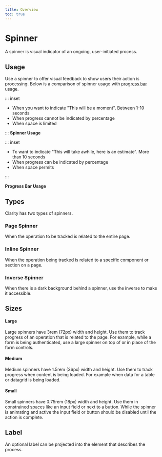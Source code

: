 ```yaml
---
title: Overview
toc: true
---
```


# Spinner

A spinner is visual indicator of an ongoing, user-initiated process.

## Usage

Use a spinner to offer visual feedback to show users their action is processing. Below is a comparison of spinner usage with [progress bar](/components/progress) usage.

<ClrRow>
<div class="clr-col-12 clr-col-md-6">

::: inset
<DocInset height="100">

- When you want to indicate "This will be a moment". Between 1-10 seconds
- When progress cannot be indicated by percentage
- When space is limited

</DocInset>

:::
**Spinner Usage**

</div>
<div class="clr-col-12 clr-col-md-6">

::: inset
<DocInset height="100">

- To want to indicate "This will take awhile, here is an estimate". More than 10 seconds
- When progress can be indicated by percentage
- When space permits

</DocInset>
:::

**Progress Bar Usage**

</div>

</ClrRow>

## Types

Clarity has two types of spinners.

### Page Spinner

When the operation to be tracked is related to the entire page.
<doc-demo src="/demos/spinner/page-ng.html" demo="/demos/spinner/page-css.html" toggle="false" />

### Inline Spinner

When the operation being tracked is related to a specific component or section on a page.
<doc-demo src="/demos/spinner/inline-ng.html" demo="/demos/spinner/inline-css.html" toggle="false" />

### Inverse Spinner

When there is a dark background behind a spinner, use the inverse to make it accessible.
<doc-demo src="/demos/spinner/inverse-ng.html" demo="/demos/spinner/inverse-css.html" toggle="false" />

## Sizes

#### Large

Large spinners have 3rem (72px) width and height. Use them to track progress of an operation that is related to the page. For example, while a form is being authenticated, use a large spinner on top of or in place of the form controls.
<doc-demo src="/demos/spinner/large-ng.html" demo="/demos/spinner/large-css.html" toggle="false" />

#### Medium

Medium spinners have 1.5rem (36px) width and height. Use them to track progress when content is being loaded. For example when data for a table or datagrid is being loaded.
<doc-demo src="/demos/spinner/medium-ng.html" demo="/demos/spinner/medium-css.html" toggle="false" />

#### Small

Small spinners have 0.75rem (18px) width and height. Use them in constrained spaces like an input field or next to a button. While the spinner is animating and active the input field or button should be disabled until the action is complete.
<doc-demo src="/demos/spinner/small-ng.html" demo="/demos/spinner/small-css.html" toggle="false" />

## Label

An optional label can be projected into the element that describes the process.
